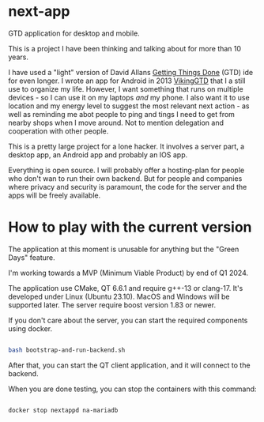 # next-app
GTD application for desktop and mobile.

This is a project I have been thinking and talking about for more than 10 years.

I have used a "light" version of David Allans [Getting Things Done](https://gettingthingsdone.com) (GTD) 
ide for even longer. I wrote an app for Android in 2013 [VikingGTD](https://github.com/jgaa/VikingGTD)
that I a still use to organize my life. However, I want something that runs on multiple 
devices - so I can use it on my laptops *and* my phone. I also want it to use location 
and my energy level to suggest the most relevant next action - as well as reminding me abot people to 
ping and tings I need to get from nearby shops when I move around. 
Not to mention delegation and cooperation with other people.

This is a pretty large project for a lone hacker. It involves a server part, a desktop app, an Android app
and probably an IOS app.

Everything is open source. I will probably offer a hosting-plan for people who don't wan to run
their own backend. But for people and companies where privacy and security is paramount,
the code for the server and the apps will be freely available.

# How to play with the current version

The application at this moment is unusable for anything but the "Green Days" feature.

I'm working towards a MVP (Minimum Viable Product) by end of Q1 2024.

The application use CMake, QT 6.6.1 and require g++-13 or clang-17. It's developed under
Linux (Ubuntu 23.10). MacOS and Windows will be supported later. The server require boost version 1.83 or newer.

If you don't care about the server, you can start the required components using docker.

```sh

bash bootstrap-and-run-backend.sh

```

After that, you can start the QT client application, and it will connect to the backend.

When you are done testing, you can stop the containers with this command:

```sh

docker stop nextappd na-mariadb

```

